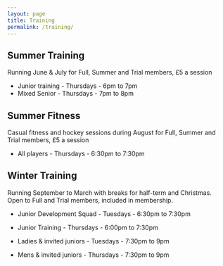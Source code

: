 ```yaml
---
layout: page
title: Training
permalink: /training/
---
```


## Summer Training
Running June & July for Full, Summer and Trial members, £5 a session

- Junior training - Thursdays - 6pm to 7pm
- Mixed Senior - Thursdays - 7pm to 8pm

## Summer Fitness
Casual fitness and hockey sessions during August for Full, Summer and Trial members, £5 a session

- All players - Thursdays - 6:30pm to 7:30pm

## Winter Training
Running September to March with breaks for half-term and Christmas. Open to Full and Trial members, included in membership.

- Junior Development Squad - Tuesdays - 6:30pm to 7:30pm
- Junior Training - Thursdays - 6:00pm to 7:30pm

- Ladies & invited juniors - Tuesdays - 7:30pm to 9pm
- Mens & invited juniors - Thursdays - 7:30pm to 9pm

